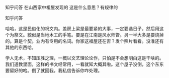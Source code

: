  
 知乎问答 在山西家中祖屋发现的 这是什么意思？有规律的 
 
 
 
 
 
 知乎问答 
 
 

 

 哈哈，这是民俗化的祝文内。盖房上梁是最要紧的大事，一定要选日子，然后用这个为祭文。貌似是当地木工的手笔。要是在江南是风水师管。另一半大多是要烧掉的。算是个契。业内有专用的名词。你家这祖屋还在否？发个照片看看。没准还有其他的东西哈， 

 

 学人无术，不知压胜之理，一概以文艺理论论作，只怕是不会想明白这是干啥的。我们道教里面，这样的书文经常用，一看就知大概其啦。这个屋子没倒，这个东东要留好的哈。倒了就回我，我私信告诉你咋处理。 